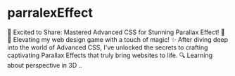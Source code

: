 # parralexEffect
🌟 Excited to Share: Mastered Advanced CSS for Stunning Parallax Effect! 🚀  🎨 Elevating my web design game with a touch of magic! ✨ After diving deep into the world of Advanced CSS, I've unlocked the secrets to crafting captivating Parallax Effects that truly bring websites to life.  🔍 Learning about perspective in 3D ..
